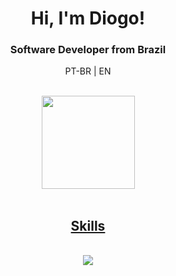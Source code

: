 <h1 align="center">Hi, I'm Diogo!</h1>
<h3 align="center">Software Developer from Brazil</h3>

<div align="justify">
  <p align="center">PT-BR | EN</p>
  <br>
</div>
<div align="center">
  <a href="https://github.com/jonssond">
  <img height="149em" src="https://github-readme-stats.vercel.app/api/top-langs/?username=jonssond&layout=compact&langs_count=7&theme=tokyonight"/>
</div>
<br>
<div align="center">
<p align="center">
  <h2>Skills</h2>
  <br>
  <a href="https://skillicons.dev">
    <img src="https://skillicons.dev/icons?i=js,node,express,react,java,c,python&theme=dark" />
  </a>
</p>
</div>


